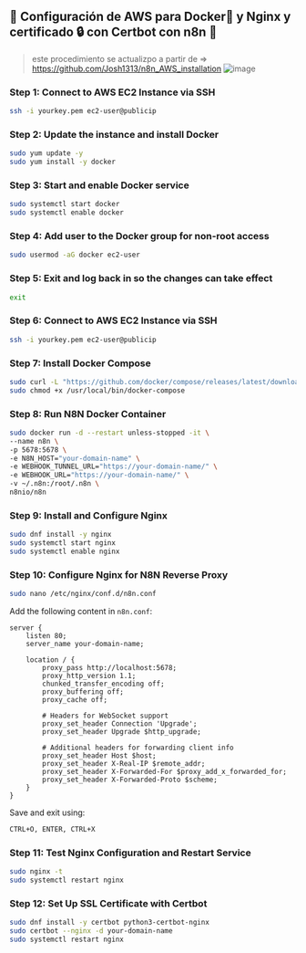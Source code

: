 ## 🚀 Configuración de AWS para Docker🐳 y Nginx y certificado 🔒 con Certbot con n8n 🤖
> este procedimiento se actualizpo a partir de => https://github.com/Josh1313/n8n_AWS_installation 
![image](https://github.com/user-attachments/assets/f858cae6-5530-42b0-91ff-78434a5289b6)

### Step 1: Connect to AWS EC2 Instance via SSH
```bash
ssh -i yourkey.pem ec2-user@publicip
```

### Step 2: Update the instance and install Docker
```bash
sudo yum update -y
sudo yum install -y docker
```

### Step 3: Start and enable Docker service
```bash
sudo systemctl start docker
sudo systemctl enable docker
```

### Step 4: Add user to the Docker group for non-root access
```bash
sudo usermod -aG docker ec2-user
```

### Step 5: Exit and log back in so the changes can take effect
```bash
exit
```

### Step 6: Connect to AWS EC2 Instance via SSH
```bash
ssh -i yourkey.pem ec2-user@publicip
```

### Step 7: Install Docker Compose
```bash
sudo curl -L "https://github.com/docker/compose/releases/latest/download/docker-compose-$(uname -s)-$(uname -m)" -o /usr/local/bin/docker-compose
sudo chmod +x /usr/local/bin/docker-compose
```

### Step 8: Run N8N Docker Container
```bash
sudo docker run -d --restart unless-stopped -it \
--name n8n \
-p 5678:5678 \
-e N8N_HOST="your-domain-name" \
-e WEBHOOK_TUNNEL_URL="https://your-domain-name/" \
-e WEBHOOK_URL="https://your-domain-name/" \
-v ~/.n8n:/root/.n8n \
n8nio/n8n
```

### Step 9: Install and Configure Nginx
```bash
sudo dnf install -y nginx
sudo systemctl start nginx
sudo systemctl enable nginx
```

### Step 10: Configure Nginx for N8N Reverse Proxy
```bash
sudo nano /etc/nginx/conf.d/n8n.conf
```
Add the following content in `n8n.conf`:
```nginx
server {
    listen 80;
    server_name your-domain-name;

    location / {
        proxy_pass http://localhost:5678;
        proxy_http_version 1.1;
        chunked_transfer_encoding off;
        proxy_buffering off;
        proxy_cache off;

        # Headers for WebSocket support
        proxy_set_header Connection 'Upgrade';
        proxy_set_header Upgrade $http_upgrade;

        # Additional headers for forwarding client info
        proxy_set_header Host $host;
        proxy_set_header X-Real-IP $remote_addr;
        proxy_set_header X-Forwarded-For $proxy_add_x_forwarded_for;
        proxy_set_header X-Forwarded-Proto $scheme;
    }
}
```
Save and exit using:
```bash
CTRL+O, ENTER, CTRL+X
```

### Step 11: Test Nginx Configuration and Restart Service
```bash
sudo nginx -t
sudo systemctl restart nginx
```

### Step 12: Set Up SSL Certificate with Certbot
```bash
sudo dnf install -y certbot python3-certbot-nginx
sudo certbot --nginx -d your-domain-name
sudo systemctl restart nginx
```
